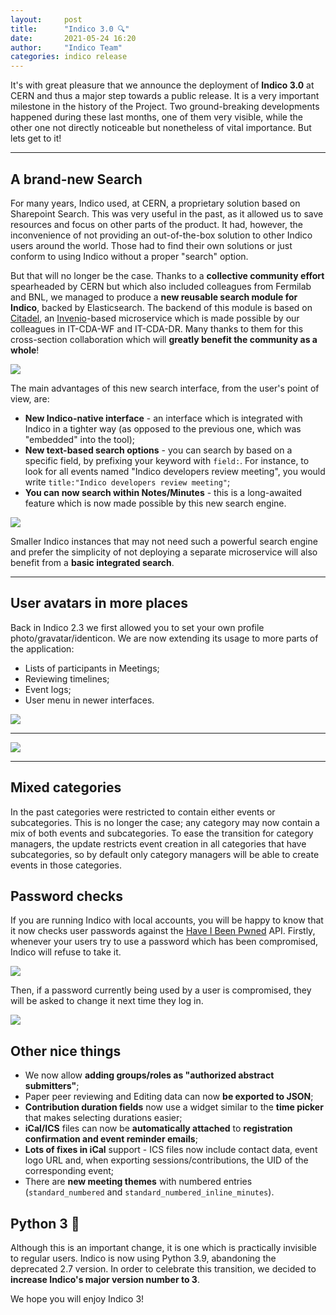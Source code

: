 ```yaml
---
layout:     post
title:      "Indico 3.0 🔍"
date:       2021-05-24 16:20
author:     "Indico Team"
categories: indico release
---
```


It's with great pleasure that we announce the deployment of **Indico 3.0** at CERN and thus a major step towards a public release. It is a very important milestone in the history of the Project. Two ground-breaking developments happened during these last months, one of them very visible, while the other one not directly noticeable but nonetheless of vital importance.
But lets get to it!

---

## A brand-new Search

For many years, Indico used, at CERN, a proprietary solution based on Sharepoint Search. This was very useful in the past, as it allowed us to save resources and focus on other parts of the product. It had, however, the inconvenience of not providing an out-of-the-box solution to other Indico users around the world. Those had to find their own solutions or just conform to using Indico without a proper "search" option.

But that will no longer be the case. Thanks to a **collective community effort** spearheaded by CERN but which also included colleagues from Fermilab and BNL, we managed to produce a **new reusable search module for Indico**, backed by Elasticsearch. The backend of this module is based on [Citadel](https://github.com/inveniosoftware-contrib/citadel-search), an [Invenio](https://invenio-software.org/)-based microservice which is made possible by our colleagues in IT-CDA-WF and IT-CDA-DR. Many thanks to them for this cross-section collaboration which will **greatly benefit the community as a whole**!

![](/assets/2021-05-24-indico-3-0-news/upload_dbba1af2ed099883a0d07cd41b681596.png)

The main advantages of this new search interface, from the user's point of view, are:

 * **New Indico-native interface** - an interface which is integrated with Indico in a tighter way (as opposed to the previous one, which was "embedded" into the tool);
 * **New text-based search options** - you can search by based on a specific field, by prefixing your keyword with `field:`. For instance, to look for all events named "Indico developers review meeting", you would write `title:"Indico developers review meeting"`;
 * **You can now search within Notes/Minutes** - this is a long-awaited feature which is now made possible by this new search engine.

![](/assets/2021-05-24-indico-3-0-news/upload_8d52447aec89a9349871376f081b2cff.png)

Smaller Indico instances that may not need such a powerful search engine and prefer the simplicity of not deploying a separate microservice will also benefit from a **basic integrated search**.

---

## User avatars in more places

Back in Indico 2.3 we first allowed you to set your own profile photo/gravatar/identicon. We are now extending its usage to more parts of the application:

 * Lists of participants in Meetings;
 * Reviewing timelines;
 * Event logs;
 * User menu in newer interfaces.

![](/assets/2021-05-24-indico-3-0-news/upload_1c38aeeb4dc13c60ae17f9c91590e581.png)

---

![](/assets/2021-05-24-indico-3-0-news/upload_19b12a9179595162ce846d2c1f742569.png)

---

## Mixed categories

In the past categories were restricted to contain either events or subcategories. This is no longer the case; any category may now contain a mix of both events and subcategories. To ease the transition for category managers, the update restricts event creation in all categories that have subcategories, so by default only category managers will be able to create events in those categories.

## Password checks

If you are running Indico with local accounts, you will be happy to know that it now checks user passwords against the [Have I Been Pwned](https://haveibeenpwned.com/) API. Firstly, whenever your users try to use a password which has been compromised, Indico will refuse to take it.

![](/assets/2021-05-24-indico-3-0-news/upload_0b1ea787da79fb34f90152f35b4ee134.png)

Then, if a password currently being used by a user is compromised, they will be asked to change it next time they log in.

![](/assets/2021-05-24-indico-3-0-news/upload_499ab57c93f0fbccdf15a37eca97167e.png)



## Other nice things

 * We now allow **adding groups/roles as "authorized abstract submitters"**;
 * Paper peer reviewing and Editing data can now **be exported to JSON**;
 * **Contribution duration fields** now use a widget similar to the **time picker** that makes selecting durations easier;
 * **iCal/ICS** files can now be **automatically attached** to **registration confirmation and event reminder emails**;
 * **Lots of fixes in iCal** support - ICS files now include contact data, event logo URL and, when exporting sessions/contributions, the UID of the corresponding event;
 * There are **new meeting themes** with numbered entries (`standard_numbered` and `standard_numbered_inline_minutes`).

## Python 3 🐍

Although this is an important change, it is one which is practically invisible to regular users. Indico is now using Python 3.9, abandoning the deprecated 2.7 version. In order to celebrate this transition, we decided to **increase Indico's major version number to 3**.

We hope you will enjoy Indico 3!
